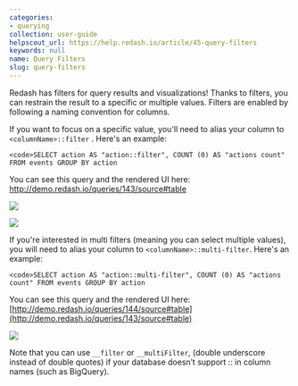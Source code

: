```yaml
---
categories:
- querying
collection: user-guide
helpscout_url: https://help.redash.io/article/45-query-filters
keywords: null
name: Query Filters
slug: query-filters
---
```

Redash has filters for query results and visualizations! Thanks to filters,
you can restrain the result to a specific or multiple values. Filters are
enabled by following a naming convention for columns.

If you want to focus on a specific value, you'll need to alias your column to
`<columnName>::filter` . Here's an example:

    
    
    <code>SELECT action AS "action::filter", COUNT (0) AS "actions count" FROM events GROUP BY action
    

You can see this query and the rendered UI here:
<http://demo.redash.io/queries/143/source#table>

![](https://redash.io/help/assets/filter_example_action_create.png)

![](https://redash.io/help/assets/filter_example_action_fork.png)

If you're interested in multi filters (meaning you can select multiple
values), you will need to alias your column to  `<columnName>::multi-filter`.
Here's an example:

    
    
    <code>SELECT action AS "action::multi-filter", COUNT (0) AS "actions count" FROM events GROUP BY action
    

You can see this query and the rendered UI here:
[http://demo.redash.io/queries/144/source#table](http://demo.redash.io/queries/143/source#table)

![](https://redash.io/help/assets/multifilter_example.png)

Note that you can use  `__filter` or `__multiFilter`, (double underscore
instead of double quotes) if your database doesn’t support :: in column names
(such as BigQuery).

